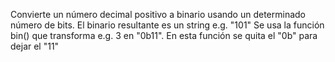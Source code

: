 Convierte un número decimal positivo a binario usando un 
determinado número de bits.
El binario resultante es un string e.g. "101"
Se usa la función bin() que transforma e.g. 3 en "0b11".
En esta función se quita el "0b" para dejar el "11"
